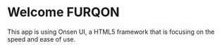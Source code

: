 # Welcome FURQON

This app is using Onsen UI, a HTML5 framework that is focusing on the speed and ease of use.
